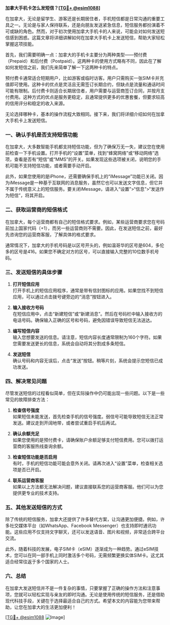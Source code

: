 **加拿大手机卡怎么发短信？[[TG💪+ @esim1088](https://t.me/s/esim1088)]**

在加拿大，无论是留学生、游客还是长期居住者，手机短信都是日常沟通的重要工具之一。无论是与家人保持联系，还是向朋友发送紧急信息，短信服务都扮演着不可或缺的角色。然而，对于初次使用加拿大手机卡的人来说，可能会对如何发送短信感到困惑。这篇文章将详细讲解如何在加拿大手机卡上发送短信，帮助大家轻松掌握这项技能。

首先，我们需要明确一点：加拿大的手机卡主要分为两种类型——预付费（Prepaid）和后付费（Postpaid）。这两种卡的使用方式略有不同，因此在了解如何发短信之前，我们先来简单了解一下这两种卡的特点。

预付费卡通常适合短期用户，比如游客或临时访客。用户只需购买一张SIM卡并充值即可使用。这种卡的优点是灵活且无需签订长期合约，但缺点是流量和通话时间可能有限制。后付费卡则适合长期居住者，用户需要与运营商签订合同，并按月支付费用。这种方式的优点是服务更稳定，且通常提供更多的优惠套餐，但要求较高的信用评分和稳定的收入来源。

无论选择哪种卡，基本的操作流程大致相同。接下来，我们将详细介绍如何在加拿大手机卡上发送短信。

### **一、确认手机是否支持短信功能**

在加拿大，大多数智能手机都支持短信功能，但为了确保万无一失，建议您在使用前检查一下手机设置。打开手机的“设置”菜单，找到“蜂窝网络”或“移动网络”选项，查看是否有“短信”或“MMS”的开关。如果发现这些选项被关闭，说明您的手机可能不支持短信功能，或者需要手动开启。

此外，如果您使用的是iPhone，还需要确保手机上的“iMessage”功能已关闭。因为iMessage是一种基于互联网的消息服务，虽然它也可以发送文字信息，但它并不属于传统意义上的短信服务。要关闭iMessage，请进入“设置”>“信息”>“发送作为短信”，将其开启。

### **二、获取运营商的短信格式**

在加拿大，每个运营商都有自己的短信格式要求。例如，某些运营商要求您在号码前加上国家代码（+1），而另一些运营商则不需要。因此，在发送短信之前，最好先咨询您的运营商客服，了解具体的格式要求。

通常情况下，加拿大的手机号码是以区号开头的，例如温哥华的区号是604，多伦多的区号是416。如果您不确定对方的区号，可以直接输入完整的10位数手机号码。

### **三、发送短信的具体步骤**

1. **打开短信应用**  
   打开手机上的短信应用程序，通常是带有信封图标的应用。如果您找不到短信应用，可以通过点击拨号键旁边的“消息”按钮进入。

2. **输入接收方号码**  
   在短信应用中，点击“新建短信”或“新建消息”。然后在号码栏中输入接收方的电话号码。确保输入正确的区号和号码，避免因错误导致短信无法送达。

3. **编写短信内容**  
   输入您想要发送的信息。请注意，短信内容长度通常限制为160个字符。如果您需要发送更长的信息，系统会自动将其分割成多条短信。

4. **发送短信**  
   确认号码和内容无误后，点击“发送”按钮。稍等片刻，系统会提示您短信已成功发送。

### **四、解决常见问题**

尽管发送短信的过程看似简单，但在实际操作中仍可能出现一些问题。以下是一些常见的故障排查方法：

1. **检查信号强度**  
   如果短信未能发送，首先检查手机的信号强度。弱信号可能导致短信无法正常发送。建议走到开阔地带，或者尝试重启手机后再试。

2. **确认余额充足**  
   如果您使用的是预付费卡，请确保账户余额足够支付短信费用。您可以拨打运营商的客服热线查询余额。

3. **检查短信功能是否启用**  
   有时，手机的短信功能可能会意外关闭。请再次进入“设置”菜单，检查相关选项是否已开启。

4. **联系运营商客服**  
   如果以上方法都无法解决问题，建议直接联系您的运营商客服。他们可以为您提供更专业的技术支持。

### **五、其他发送短信的方式**

除了传统的短信服务，加拿大还提供了许多替代方案，让沟通更加便捷。例如，许多社交媒体平台（如WhatsApp、Facebook Messenger）也支持即时通讯功能。这些应用不仅支持文字聊天，还可以发送语音、图片和视频，非常适合跨平台交流。

此外，随着科技的发展，电子SIM卡（eSIM）逐渐成为一种趋势。通过eSIM技术，您可以在同一部手机上同时激活多个号码，无需频繁更换实体SIM卡。这尤其适合经常往返于多个国家的人士。

### **六、总结**

在加拿大发送短信并不是一件复杂的事情，只要掌握了正确的操作方法和注意事项，您就可以轻松实现与亲友的即时沟通。无论是使用传统的短信服务，还是借助现代科技手段，关键在于选择最适合自己的方式。希望本文的内容能为您带来帮助，让您在加拿大的生活更加便利！

[[TG💪+ @esim1088](https://t.me/s/esim1088) ![Image](https://i.postimg.cc/4NQfJmqS/Snipaste-2025-05-13-00-14-12.png)]